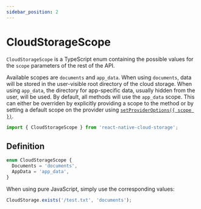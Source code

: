 ```yaml
---
sidebar_position: 2
---
```


# CloudStorageScope

`CloudStorageScope` is a TypeScript enum containing the possible values for the `scope` parameters of the rest of the API.

Available scopes are `documents` and `app_data`. When using `documents`, data will be stored in the user-visible root directory of the cloud storage. When using `app_data`, the directory for app-specific data, usually hidden from the user, will be used. By default, all methods will use the `app_data` scope. This can either be overriden by explicitly providing a scope to the method or by setting a default scope on the provider using [`setProviderOptions({ scope })`](../CloudStorage#setprovideroptionsoptions).

```ts
import { CloudStorageScope } from 'react-native-cloud-storage';
```

## Definition

```ts
enum CloudStorageScope {
  Documents = 'documents',
  AppData = 'app_data',
}
```

When using pure JavaScript, simply use the corresponding values:

```js
CloudStorage.exists('/test.txt', 'documents');
```
